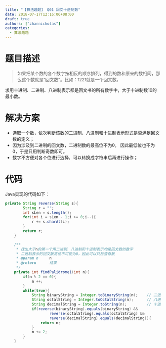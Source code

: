 ```yaml
---
title: "【算法趣题】 Q01 回文十进制数"
date: 2018-07-17T12:16:06+08:00
draft: true
authors: ["zhannicholas"]
categories:
  - 算法趣题
---
```


# 题目描述

> 如果把某个数的各个数字按相反的顺序排列，得到的数和原来的数相同，那么这个数就是“回文数”。比如：1221就是一个回文数。

求用十进制、二进制、八进制表示都是回文书的所有数字中，大于十进制数10的最小数。

# 解决方案

* 选取一个数，依次判断该数的二进制、八进制和十进制表示形式是否满足回文数的定义；
* 因为涉及到二进制的回文数，二进制数的最高位不为0， 因此最低位也不为0，于是只用判断奇数即可。
* 数字不方便对各个位进行选择，可以转换成字符串后再进行操作；

# 代码

Java实现的代码如下：
```java
private String reverse(String s){
        String r = "";
        int sLen = s.length();
        for(int i = sLen - 1;i >= 0;i--){
            r += s.charAt(i);
        }
        return r;
    }

    /**
     * 找出大于n的第一个用二进制、八进制和十进制表示均是回文数的数字
     * 二进制表示的回文数高位不可能为0，因此可以只检查奇数
     * @param n     n
     * @return      结果
     */
    private int findPalidrome1(int n){
        if(n % 2 == 0){
            n ++;
        }
        while(true){
            String binaryString = Integer.toBinaryString(n);    // 二进制字符串
            String octalString = Integer.toOctalString(n);      // 八进制字符串
            String decimalString = Integer.toString(n);         // 十进制字符串
            if(reverse(binaryString).equals(binaryString) &&
                    reverse(octalString).equals(octalString) &&
                    reverse(decimalString).equals(decimalString)){
                return n;
            }
            n += 2;
        }
    }
```
